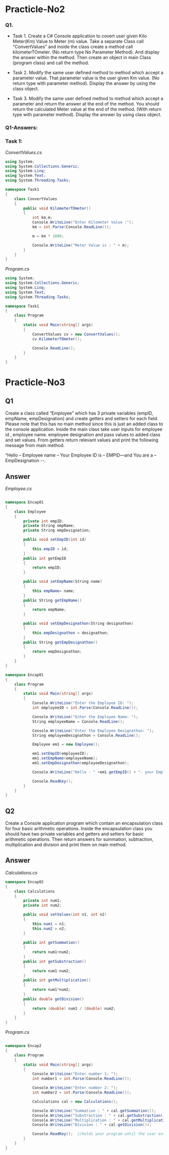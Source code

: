 # Practicle-No2

### Q1.

* Task 1. Create a C# Console application to covert user given Kilo Meter(Km) Value to Meter (m) value. Take a separate Class call “ConvertValues” and inside the class create a method call kilometerTOmeter. (No return type No Parameter Method). And display the answer within the method. Then create an object in main Class (program class) and call the method.

* Task 2. Modify the same user defined method to method which accept a parameter value. That parameter value is the user given Km value. (No return type with parameter method). Display the answer by using the class object.

* Task 3. Modify the same user defined method to method which accept a parameter and return the answer at the end of the method. You should return the calculated Meter value at the end of the method. (With return type with parameter method). Display the answer by using class object.

### Q1-Answers:
### Task 1:

*ConvertValues.cs*

```C#
using System;
using System.Collections.Generic;
using System.Linq;
using System.Text;
using System.Threading.Tasks;

namespace Task1
{
    class ConvertValues
    {
        public void KilometerTOmeter()
        {
            int km,m;
            Console.WriteLine("Enter Kilometer Value :");
            km = int.Parse(Console.ReadLine());

            m = km * 1000;

            Console.WriteLine("Meter Value is : " + m);
        }
    }
}
```

*Program.cs*

```C#
using System;
using System.Collections.Generic;
using System.Linq;
using System.Text;
using System.Threading.Tasks;

namespace Task1
{
    class Program
    {
        static void Main(string[] args)
        {
            ConvertValues cv = new ConvertValues();
            cv.KilometerTOmeter();

            Console.ReadLine();
        }
    }
}
```

# Practicle-No3
## Q1

Create a class called “Employee” which has 3 private variables (empID, empName, empDesignation) and create getters and setters for each field. Please note that this has no main method since this is just an added class to the console application. Inside the main class take user inputs for employee id , employee name. employee designation and pass values to added class and set values.
From getters return relevant values and print the following message from main method.

 “Hello – Employee name – Your Employee ID is – EMPID—and You are a – EmpDesignation --.


## Answer

*Employee.cs*

```C#

namespace Encap01
{
    class Employee
    {
        private int empID;
        private String empName;
        private String empDesignation;

        public void setEmpID(int id)
        {
            this.empID = id;
        }
        public int getEmpID
        {
            return empID;
        }

        public void setEmpName(String name)
        {
            this.empName= name;
        }
        public String getEmpName()
        {
            return empName;
        }

        public void setEmpDesignathon(String designathon)
        {
            this.empDesignathon = designathon;
        }
        public String getEmpDesignathon()
        {
            return empDesignathon;
        }
    }
}

```

``` C#
namespace Encap01
{
    class Program
    {
        static void Main(string[] args)
        {
            Console.WriteLine("Enter the Employee ID: ");
            int employeeID = int.Parse(Console.ReadLine());

            Console.WriteLine("Enter the Employee Name: ");
            String employeeName = Console.ReadLine();

            Console.WriteLine("Enter the Employee Designathon: ");
            String employeeDesignathon = Console.ReadLine();

            Employee em1 = new Employee();

            em1.setEmpID(employeeID);  
            em1.setEmpName(employeeName);
            em1.setEmpDesignathon(employeeDesignathon);

            Console.WriteLine("Hello - " +em1.getEmpID() + "- your Employee Name is - " + em1.getEmpName() + " - and you are - " + em1.getEmpDesignathon());

            Console.ReadKey();
        }
    }
}


```
## Q2
Create a Console application program which contain an encapsulation class for four basic arithmetic operations.
Inside the encapsulation class you should have two private variables and getters and setters for basic arithmetic operations. Then return answers for summation, subtraction, multiplication and division and print them on main method.

## Answer

*Calculations.cs*

```C#
namespace Encap02
{
    class Calculations
    {
        private int num1;
        private int num2;

        public void setValues(int n1, int n2)
        {
            this.num1 = n1;
            this.num2 = n2;
        }
        
        public int getSummation()
        {
            return num1+num2;
        }
        public int getSubstraction()
        {
            return num1-num2;
        }
        public int getMultiplication()
        {
            return num1*num2;
        }
        public double getDivision()
        {
            return (double) num1 / (double) num2;
        }
    }
}

```

*Program.cs*

```C#

namespace Encap2
{
    class Program
    {
        static void Main(string[] args)
        {
            Console.WriteLine("Enter number 1: ");
            int number1 = int.Parse(Console.ReadLine());

            Console.WriteLine("Enter number 2: ");
            int number2 = int.Parse(Console.ReadLine());

            Calculations cal = new Calculations();

            Console.WriteLine("Summation : " + cal.getSummation());
            Console.WriteLine("Substraction : " + cal.getSubstraction());
            Console.WriteLine("Multiplication : " + cal.getMultiplication());
            Console.WriteLine("Division : " + cal.getDivision());

            Console.ReadKey();  //holds your program until the user enter any key (stops the execution)
        }
    }
}

```


